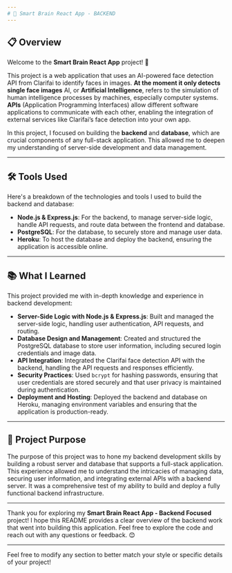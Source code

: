 ```yaml
---
# 🧠 Smart Brain React App - BACKEND
---
```


## 📋 Overview

Welcome to the **Smart Brain React App** project! 🚀

This project is a web application that uses an AI-powered face detection API from Clarifai to identify faces in images.
**At the moment it only detects single face images**
AI, or **Artificial Intelligence**, refers to the simulation of human intelligence processes by machines, especially computer systems. **APIs** (Application Programming Interfaces) allow different software applications to communicate with each other, enabling the integration of external services like Clarifai’s face detection into your own app.

In this project, I focused on building the **backend** and **database**, which are crucial components of any full-stack application. This allowed me to deepen my understanding of server-side development and data management.

---

## 🛠️ Tools Used

Here's a breakdown of the technologies and tools I used to build the backend and database:

- **Node.js & Express.js**: For the backend, to manage server-side logic, handle API requests, and route data between the frontend and database.
- **PostgreSQL**: For the database, to securely store and manage user data.
- **Heroku**: To host the database and deploy the backend, ensuring the application is accessible online.

---

## 📚 What I Learned

This project provided me with in-depth knowledge and experience in backend development:

- **Server-Side Logic with Node.js & Express.js**: Built and managed the server-side logic, handling user authentication, API requests, and routing.
- **Database Design and Management**: Created and structured the PostgreSQL database to store user information, including secured login credentials and image data.
- **API Integration**: Integrated the Clarifai face detection API with the backend, handling the API requests and responses efficiently.
- **Security Practices**: Used `bcrypt` for hashing passwords, ensuring that user credentials are stored securely and that user privacy is maintained during authentication.
- **Deployment and Hosting**: Deployed the backend and database on Heroku, managing environment variables and ensuring that the application is production-ready.

---

## 🎯 Project Purpose

The purpose of this project was to hone my backend development skills by building a robust server and database that supports a full-stack application. This experience allowed me to understand the intricacies of managing data, securing user information, and integrating external APIs with a backend server. It was a comprehensive test of my ability to build and deploy a fully functional backend infrastructure.

---

Thank you for exploring my **Smart Brain React App - Backend Focused** project! I hope this README provides a clear overview of the backend work that went into building this application. Feel free to explore the code and reach out with any questions or feedback. 😊

---

Feel free to modify any section to better match your style or specific details of your project!

